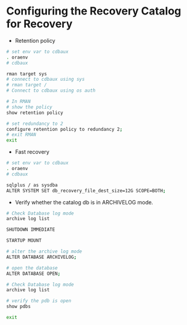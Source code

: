 # Configuring the Recovery Catalog for Recovery

- Retention policy

```sh
# set env var to cdbaux
. oraenv
# cdbaux

rman target sys
# connect to cdbaux using sys
# rman target /
# Connect to cdbaux using os auth

# In RMAN
# show the policy
show retention policy

# set redundancy to 2
configure retention policy to redundancy 2;
# exit RMAN
exit

```

- Fast recovery

```sh
# set env var to cdbaux
. oraenv
# cdbaux

sqlplus / as sysdba
ALTER SYSTEM SET db_recovery_file_dest_size=12G SCOPE=BOTH;
```

- Verify whether the catalog db is in ARCHIVELOG mode.

```sh
# Check Database log mode
archive log list

SHUTDOWN IMMEDIATE

STARTUP MOUNT

# alter the archive log mode
ALTER DATABASE ARCHIVELOG;

# open the database
ALTER DATABASE OPEN;

# Check Database log mode
archive log list

# verify the pdb is open
show pdbs

exit

```
